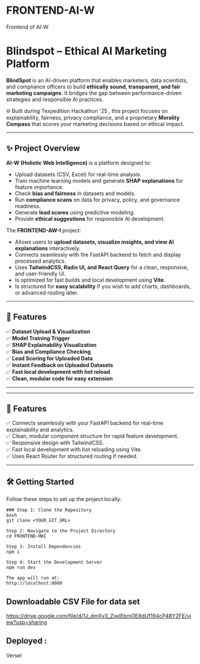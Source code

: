 # FRONTEND-AI-W
Frontend of AI-W
# Blindspot – Ethical AI Marketing Platform

**BlindSpot** is an AI-driven platform that enables marketers, data scientists, and compliance officers to build **ethically sound, transparent, and fair marketing campaigns**. It bridges the gap between performance-driven strategies and responsible AI practices.

🌐 Built during Texpedition Hackathon '25 , this project focuses on explainability, fairness, privacy compliance, and a proprietary **Morality Compass** that scores your marketing decisions based on ethical impact.

---

## ✨ Project Overview

**AI-W (Holistic Web Intelligence)** is a platform designed to:
- Upload datasets (CSV, Excel) for real-time analysis.
- Train machine learning models and generate **SHAP explanations** for feature importance.
- Check **bias and fairness** in datasets and models.
- Run **compliance scans** on data for privacy, policy, and governance readiness.
- Generate **lead scores** using predictive modeling.
- Provide **ethical suggestions** for responsible AI development.

The **FRONTEND-AW-I** project:
- Allows users to **upload datasets, visualize insights, and view AI explanations** interactively.
- Connects seamlessly with the FastAPI backend to fetch and display processed analytics.
- Uses **TailwindCSS, Radix UI, and React Query** for a clean, responsive, and user-friendly UI.
- Is optimized for fast builds and local development using **Vite**.
- Is structured for **easy scalability** if you wish to add charts, dashboards, or advanced routing later.

---

## 🚀 Features

✅ **Dataset Upload & Visualization**  
✅ **Model Training Trigger**  
✅ **SHAP Explainability Visualization**  
✅ **Bias and Compliance Checking**  
✅ **Lead Scoring for Uploaded Data**  
✅ **Instant Feedback on Uploaded Datasets**  
✅ **Fast local development with hot reload**  
✅ **Clean, modular code for easy extension**  

---
---

## 🚀 Features

✅ Connects seamlessly with your FastAPI backend for real-time explainability and analytics.  
✅ Clean, modular component structure for rapid feature development.  
✅ Responsive design with TailwindCSS.  
✅ Fast local development with hot reloading using Vite.  
✅ Uses React Router for structured routing if needed.

---

## 🛠️ Getting Started

Follow these steps to set up the project locally:
```
### Step 1: Clone the Repository
bash
git clone <YOUR_GIT_URL>

Step 2: Navigate to the Project Directory
cd FRONTEND-HWI

Step 3: Install Dependencies
npm i

Step 4: Start the Development Server
npm run dev

The app will run at:
http://localhost:8080
```

## Downloadable CSV File for data set
https://drive.google.com/file/d/1J_dmXv3_ZjwlEbmOE8dUf194cP48Y2FE/view?usp=sharing

## Deployed :
Versel
